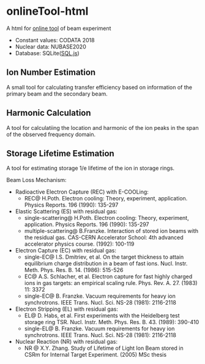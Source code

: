 # onlineTool-html
A html for [online tool](https://online-tool-html.vercel.app/) of beam experiment
* Constant values: CODATA 2018
* Nuclear data: NUBASE2020
* Database: SQLite([SQL.js](https://github.com/sql-js/sql.js))

## Ion Number Estimation
A small tool for calculating transfer efficiency based on information of the primary beam and the secondary beam.

## Harmonic Calculation
A tool for calculatiing the location and harmonic of the ion peaks in the span of the observed frequency domain.

## Storage Lifetime Estimation
A tool for estimating storage 1/e lifetime of the ion in storage rings.

Beam Loss Mechanism:
* Radioactive Electron Capture (REC) with E-COOLing: 
	* REC@ H.Poth. Electron cooling: Theory, experiment, application. Physics Reports. 196 (1990): 135-297
* Elastic Scattering (ES) with residual gas: 
	* single-scattering@ H.Poth. Electron cooling: Theory, experiment, application. Physics Reports. 196 (1990): 135-297
	* multiple-scattering@ B.Franzke. Interaction of stored ion beams with the residual gas. CAS-CERN Accelerator School: 4th advanced accelerator physics course. (1992): 100-119
* Electron Capture (EC) with residual gas:
	* single-EC@ I.S. Dmitriev, et al. On the target thickness to attain equilibrium charge distribution in a beam of fast ions. Nucl. Instr. Meth. Phys. Res. B. 14. (1986): 515-526
	* EC@ A.S. Schlacher, et al. Electron capture for fast highly charged ions in gas targets: an empirical scaling rule. Phys. Rev. A. 27. (1983) 11: 3372
	* single-EC@ B. Franzke. Vacuum requirements for heavy ion synchrotrons. IEEE Trans. Nucl. Sci. NS-28 (1981): 2116-2118
* Electron Stripping (EL) with residual gas:
	* EL@ D. Habs, et al. First experiments with the Heidelberg test storage ring TSR. Nucl. Instr. Meth. Phys. Res. B. 43. (1989): 390-410
	* single-EL@ B. Franzke. Vacuum requirements for heavy ion synchrotrons. IEEE Trans. Nucl. Sci. NS-28 (1981): 2116-2118
* Nuclear Reaction (NR) with residual gas:
	* NR @ X.Y. Zhang. Study of Lifetime of Light Ion Beam stored in CSRm for Internal Target Experiment. (2005) MSc thesis
